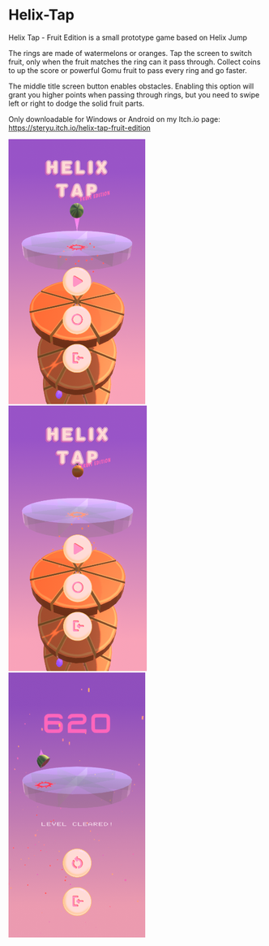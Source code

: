 # Helix-Tap
Helix Tap - Fruit Edition is a small prototype game based on Helix Jump

The rings are made of watermelons or oranges. Tap the screen to switch fruit, only when the fruit matches the ring can it pass through.
Collect coins to up the score or powerful Gomu fruit to pass every ring and go faster.

The middle title screen button enables obstacles. Enabling this option will grant you higher points when passing through rings, but you need to swipe left or right to dodge the solid fruit parts.

Only downloadable for Windows or Android on my Itch.io page:
https://steryu.itch.io/helix-tap-fruit-edition

<p float="left">
  <img src="https://github.com/steryu/Helix-Tap/blob/main/helix_tap1.png" width="270" />
  <img src="https://github.com/steryu/Helix-Tap/blob/main/helix_tap3.png" width="273" /> 
  <img src="https://github.com/steryu/Helix-Tap/blob/main/helix_tap2.png" width="270" />
</p>
